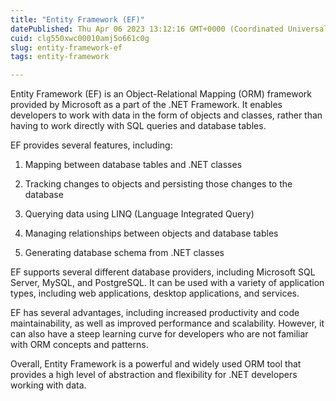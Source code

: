 ```yaml
---
title: "Entity Framework (EF)"
datePublished: Thu Apr 06 2023 13:12:16 GMT+0000 (Coordinated Universal Time)
cuid: clg550xwc00010amj5o661c0g
slug: entity-framework-ef
tags: entity-framework

---
```


Entity Framework (EF) is an Object-Relational Mapping (ORM) framework provided by Microsoft as a part of the .NET Framework. It enables developers to work with data in the form of objects and classes, rather than having to work directly with SQL queries and database tables.

EF provides several features, including:

1. Mapping between database tables and .NET classes
    
2. Tracking changes to objects and persisting those changes to the database
    
3. Querying data using LINQ (Language Integrated Query)
    
4. Managing relationships between objects and database tables
    
5. Generating database schema from .NET classes
    

EF supports several different database providers, including Microsoft SQL Server, MySQL, and PostgreSQL. It can be used with a variety of application types, including web applications, desktop applications, and services.

EF has several advantages, including increased productivity and code maintainability, as well as improved performance and scalability. However, it can also have a steep learning curve for developers who are not familiar with ORM concepts and patterns.

Overall, Entity Framework is a powerful and widely used ORM tool that provides a high level of abstraction and flexibility for .NET developers working with data.